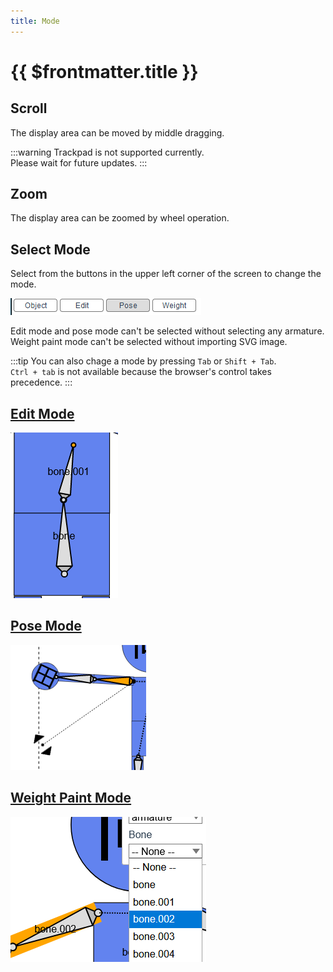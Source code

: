 ```yaml
---
title: Mode
---
```


# {{ $frontmatter.title }}

## Scroll

The display area can be moved by middle dragging.

:::warning
Trackpad is not supported currently.  
Please wait for future updates.
:::

## Zoom

The display area can be zoomed by wheel operation.


## Select Mode

Select from the buttons in the upper left corner of the screen to change the mode.

![](./assets/select_model.png)

Edit mode and pose mode can't be selected without selecting any armature.  
Weight paint mode can't be selected without importing SVG image.

:::tip
You can also chage a mode by pressing `Tab` or `Shift + Tab`.  
`Ctrl + tab` is not available because the browser's control takes precedence.
:::

## [Edit Mode](./edit)

![](./assets/bone_extrude_to.png)

## [Pose Mode](./pose)

![](../assets/pose.png)

## [Weight Paint Mode](./weight-paint)

![](../assets/bind_elm.png)

